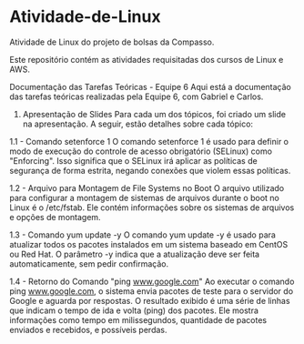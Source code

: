 # Atividade-de-Linux
Atividade de Linux do projeto de bolsas da Compasso.

Este repositório contém as atividades requisitadas dos cursos de Linux e AWS.


Documentação das Tarefas Teóricas - Equipe 6
Aqui está a documentação das tarefas teóricas realizadas pela Equipe 6, com Gabriel e Carlos.

1. Apresentação de Slides
Para cada um dos tópicos, foi criado um slide na apresentação. A seguir, estão detalhes sobre cada tópico:

1.1 - Comando setenforce 1
O comando setenforce 1 é usado para definir o modo de execução do controle de acesso obrigatório (SELinux) como "Enforcing". Isso significa que o SELinux irá aplicar as políticas de segurança de forma estrita, negando conexões que violem essas políticas.

1.2 - Arquivo para Montagem de File Systems no Boot
O arquivo utilizado para configurar a montagem de sistemas de arquivos durante o boot no Linux é o /etc/fstab. Ele contém informações sobre os sistemas de arquivos e opções de montagem.

1.3 - Comando yum update -y
O comando yum update -y é usado para atualizar todos os pacotes instalados em um sistema baseado em CentOS ou Red Hat. O parâmetro -y indica que a atualização deve ser feita automaticamente, sem pedir confirmação.

1.4 - Retorno do Comando "ping www.google.com"
Ao executar o comando ping www.google.com, o sistema envia pacotes de teste para o servidor do Google e aguarda por respostas. O resultado exibido é uma série de linhas que indicam o tempo de ida e volta (ping) dos pacotes. Ele mostra informações como tempo em milissegundos, quantidade de pacotes enviados e recebidos, e possíveis perdas.


